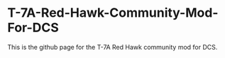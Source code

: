 # T-7A-Red-Hawk-Community-Mod-For-DCS
This is the github page for the T-7A Red Hawk community mod for DCS.
